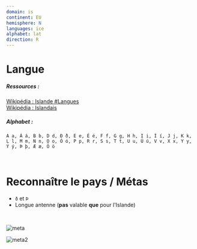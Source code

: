 ```yaml
---
domain: is
continent: EU
hemisphere: N
languages: ice
alphabet: lat
direction: R
---
```


# Langue

##### Ressources :

[Wikipédia : Islande #Langues](https://fr.wikipedia.org/wiki/Islande#Langues)  
[Wikipédia : Islandais](https://fr.wikipedia.org/wiki/Islandais)

##### Alphabet :  
`A a, Á á, B b, D d, Ð ð, E e, É é, F f, G g, H h, I i, Í í, J j, K k, L l, M m, N n, O o, Ó ó, P p, R r, S s, T t, U u, Ú ú, V v, X x, Y y, Ý ý, Þ þ, Æ æ, Ö ö`

<br/>

# Reconnaître le pays / Métas

- `ð` et `Þ`
- Longue antenne (**pas** valable **que** pour l'Islande)

<br/>

![meta](/images/is_geoguessr.png)

![meta2](/images/is_geoguessr2.png)
